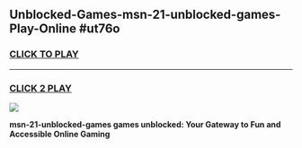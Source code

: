 
## Unblocked-Games-msn-21-unblocked-games-Play-Online #ut76o
<h3>
<a href="https://news.freeplayer.one?title=msn-21-unblocked-games&ref=3">CLICK TO PLAY</a></h3>
<hr>

<h3>
<a href="https://news.freeplayer.one?title=msn-21-unblocked-games&ref=3">CLICK 2 PLAY</a>
  
</h3>

<a href="https://news.freeplayer.one?title=msn-21-unblocked-games&ref=3"><img src="https://clearcache.store/games.png"></a>


**msn-21-unblocked-games games unblocked: Your Gateway to Fun and Accessible Online Gaming**
